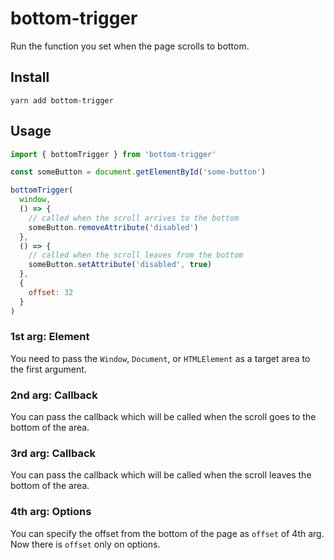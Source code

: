 # bottom-trigger
Run the function you set when the page scrolls to bottom.

## Install

```
yarn add bottom-trigger
```

## Usage

```js
import { bottomTrigger } from 'bottom-trigger'

const someButton = document.getElementById('some-button')

bottomTrigger(
  window,
  () => {
    // called when the scroll arrives to the bottom
    someButton.removeAttribute('disabled')
  },
  () => {
    // called when the scroll leaves from the bottom
    someButton.setAttribute('disabled', true)
  },
  {
    offset: 32
  }
)
```

### 1st arg: Element
You need to pass the `Window`, `Document`, or `HTMLElement` as a target area to the first argument.

### 2nd arg: Callback
You can pass the callback which will be called when the scroll goes to the bottom of the area.

### 3rd arg: Callback
You can pass the callback which will be called when the scroll leaves the bottom of the area.

### 4th arg: Options
You can specify the offset from the bottom of the page as `offset` of 4th arg.
Now there is `offset` only on options.

